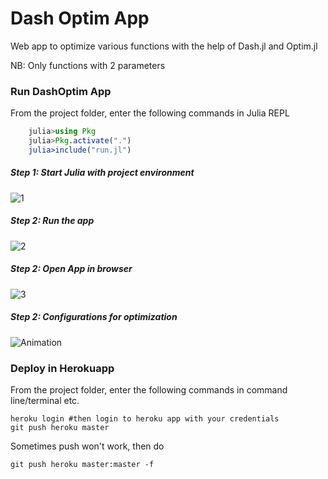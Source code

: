 # Dash Optim App
Web app to optimize various functions with the help of Dash.jl and Optim.jl

NB: Only functions with 2 parameters

### Run DashOptim App
From the project folder, enter the following commands in Julia REPL
```julia
    julia>using Pkg
    julia>Pkg.activate(".")
    julia>include("run.jl")
```
##### Step 1: Start Julia with project environment
![1](https://user-images.githubusercontent.com/22251968/132993635-4f1d52ce-07f7-404b-b442-3b98edb06f43.PNG)
##### Step 2: Run the app
![2](https://user-images.githubusercontent.com/22251968/132993640-8be6b1f4-1120-48b7-a422-ab123efb0b60.PNG)
##### Step 2: Open App in browser
![3](https://user-images.githubusercontent.com/22251968/132993642-e3b82795-1b00-4369-8115-4aad2e44f27b.PNG)
##### Step 2: Configurations for optimization
![Animation](https://user-images.githubusercontent.com/22251968/132994748-f696aee1-dc4c-43b4-8275-e78f1c5ce061.gif)

### Deploy in Herokuapp
From the project folder, enter the following commands in command line/terminal etc.
```
heroku login #then login to heroku app with your credentials
git push heroku master
```
Sometimes push won't work, then do

```
git push heroku master:master -f
```
